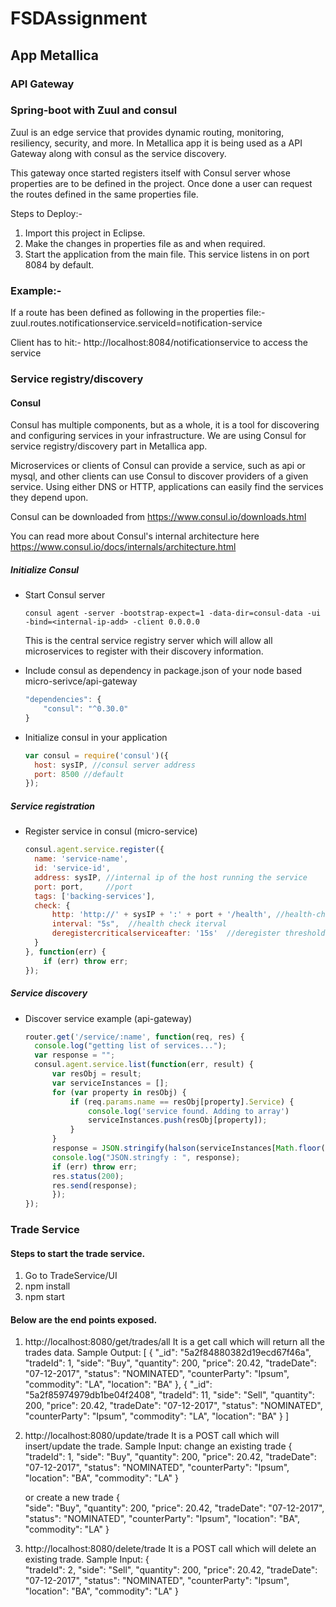 # FSDAssignment 
## App Metallica

### API Gateway
### Spring-boot with Zuul and consul
Zuul is an edge service that provides dynamic routing, monitoring, resiliency, security, and more. In Metallica app it is being used as a API Gateway along with consul as the service discovery.

This gateway once started registers itself with Consul server whose properties are to be defined in the project. Once done a user can request the routes defined in the same properties file.

Steps to Deploy:-
1) Import this project in Eclipse.
2) Make the changes in properties file as and when required.
3) Start the application from the main file. This service listens in on port 8084 by default.

### Example:-
If a route has been defined as following in the properties file:-
zuul.routes.notificationservice.serviceId=notification-service

Client has to hit:- http://localhost:8084/notificationservice to access the service

### Service registry/discovery
#### Consul
Consul has multiple components, but as a whole, it is a tool for discovering and configuring services in your infrastructure. We are using Consul for service registry/discovery part in Metallica app.

Microservices or clients of Consul can provide a service, such as api or mysql, and other clients can use Consul to discover providers of a given service. Using either DNS or HTTP, applications can easily find the services they depend upon.

Consul can be downloaded from https://www.consul.io/downloads.html

You can read more about Consul's internal architecture here https://www.consul.io/docs/internals/architecture.html

##### Initialize Consul

* Start Consul server
   ```shell
   consul agent -server -bootstrap-expect=1 -data-dir=consul-data -ui -bind=<internal-ip-add> -client 0.0.0.0
   ```
  This is the central service registry server which will allow all microservices to register with their discovery information.
  
* Include consul as dependency in package.json of your node based micro-serivce/api-gateway

  ```javascript
  "dependencies": {
	  "consul": "^0.30.0"
  }
  ```
  
* Initialize consul in your application
  ```javascript
  var consul = require('consul')({
	host: sysIP, //consul server address
	port: 8500 //default 
  });
  ```

##### Service registration 

* Register service in consul (micro-service)
  ```javascript
  consul.agent.service.register({
	name: 'service-name',
	id: 'service-id',
	address: sysIP, //internal ip of the host running the service
	port: port,     //port
	tags: ['backing-services'],
	check: {
		http: 'http://' + sysIP + ':' + port + '/health', //health-check endpoint
		interval: "5s",  //health check iterval
		deregistercriticalserviceafter: '15s'  //deregister threshold
	}
  }, function(err) {
      if (err) throw err;
  });
  ```
  
##### Service discovery  
* Discover service example (api-gateway)
  
  ```javascript
  router.get('/service/:name', function(req, res) {
	console.log("getting list of services...");
	var response = "";
  	consul.agent.service.list(function(err, result) {
		var resObj = result;
		var serviceInstances = [];
		for (var property in resObj) {			
			if (req.params.name == resObj[property].Service) {
				console.log('service found. Adding to array')
				serviceInstances.push(resObj[property]);				
			}
		}
		response = JSON.stringify(halson(serviceInstances[Math.floor(Math.random() * serviceInstances.length)]))
		console.log("JSON.stringfy : ", response);
		if (err) throw err;
		res.status(200);
		res.send(response);
		});
  });

### Trade Service
#### Steps to start the trade service.
1. Go to TradeService/UI
2. npm install
3. npm start

#### Below are the end points exposed.

1. http://localhost:8080/get/trades/all
	It is a get call which will return all the trades data.
	Sample Output: 
	[
		{
			"_id": "5a2f84880382d19ecd67f46a",
			"tradeId": 1,
			"side": "Buy",
			"quantity": 200,
			"price": 20.42,
			"tradeDate": "07-12-2017",
			"status": "NOMINATED",
			"counterParty": "Ipsum",
			"commodity": "LA",
			"location": "BA"
		},
		{
			"_id": "5a2f85974979db1be04f2408",
			"tradeId": 11,
			"side": "Sell",
			"quantity": 200,
			"price": 20.42,
			"tradeDate": "07-12-2017",
			"status": "NOMINATED",
			"counterParty": "Ipsum",
			"commodity": "LA",
			"location": "BA"
		}
	]

2. http://localhost:8080/update/trade
	It is a POST call which will insert/update the trade.
	Sample Input:
	change an existing trade
	{	
		"tradeId": 1,
        "side": "Buy",
        "quantity": 200,
        "price": 20.42,
        "tradeDate": "07-12-2017",
        "status": "NOMINATED",
        "counterParty": "Ipsum",
        "location": "BA",
        "commodity": "LA"
    }
	
	or 
	create a new trade
	{	
        "side": "Buy",
        "quantity": 200,
        "price": 20.42,
        "tradeDate": "07-12-2017",
        "status": "NOMINATED",
        "counterParty": "Ipsum",
        "location": "BA",
        "commodity": "LA"
    }

3. http://localhost:8080/delete/trade
	It is a POST call which will delete an existing trade.
	Sample Input:
	{	
		"tradeId": 2,
        "side": "Sell",
        "quantity": 200,
        "price": 20.42,
        "tradeDate": "07-12-2017",
        "status": "NOMINATED",
        "counterParty": "Ipsum",
        "location": "BA",
        "commodity": "LA"
    }
